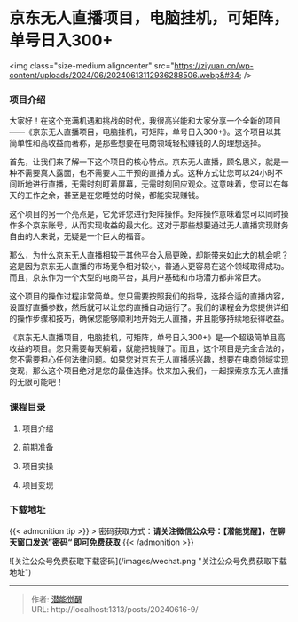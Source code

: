# 京东无人直播项目，电脑挂机，可矩阵，单号日入300&#43;


&lt;img class=&#34;size-medium aligncenter&#34; src=&#34;https://ziyuan.cn/wp-content/uploads/2024/06/20240613112936288506.webp&#34;  /&gt;

###  项目介绍

大家好！在这个充满机遇和挑战的时代，我很高兴能和大家分享一个全新的项目——《京东无人直播项目，电脑挂机，可矩阵，单号日入300&#43;》。这个项目以其简单性和高收益而著称，是那些想要在电商领域轻松赚钱的人的理想选择。

首先，让我们来了解一下这个项目的核心特点。京东无人直播，顾名思义，就是一种不需要真人露面，也不需要人工干预的直播方式。这种方式让您可以24小时不间断地进行直播，无需时刻盯着屏幕，无需时刻回应观众。这意味着，您可以在每天的工作之余，甚至是在您睡觉的时候，都能实现赚钱。

这个项目的另一个亮点是，它允许您进行矩阵操作。矩阵操作意味着您可以同时操作多个京东账号，从而实现收益的最大化。这对于那些想要通过无人直播实现财务自由的人来说，无疑是一个巨大的福音。

那么，为什么京东无人直播相较于其他平台入局更晚，却能带来如此大的机会呢？这是因为京东无人直播的市场竞争相对较小，普通人更容易在这个领域取得成功。而且，京东作为一个大型的电商平台，其用户基础和市场潜力都非常巨大。

这个项目的操作过程非常简单。您只需要按照我们的指导，选择合适的直播内容，设置好直播参数，然后就可以让您的直播自动运行了。我们的课程会为您提供详细的操作步骤和技巧，确保您能够顺利地开始无人直播，并且能够持续地获得收益。

《京东无人直播项目，电脑挂机，可矩阵，单号日入300&#43;》是一个超级简单且高收益的项目。您只需要每天躺着，就能把钱赚了。而且，这个项目是完全合法的，您不需要担心任何法律问题。如果您对京东无人直播感兴趣，想要在电商领域实现变现，那么这个项目绝对是您的最佳选择。快来加入我们，一起探索京东无人直播的无限可能吧！

###  课程目录

 1. 项目介绍

 1. 前期准备

 1. 项目实操

 1. 项目变现



### 下载地址




{{&lt; admonition tip &gt;}}
&gt; 密码获取方式：**请关注微信公众号：【潜能觉醒】，在聊天窗口发送”密码“ 即可免费获取**
{{&lt; /admonition &gt;}}


![关注公众号免费获取下载密码](/images/wechat.png &#34;关注公众号免费获取下载地址&#34;)

---

> 作者: [潜能觉醒](/)  
> URL: http://localhost:1313/posts/20240616-9/  

